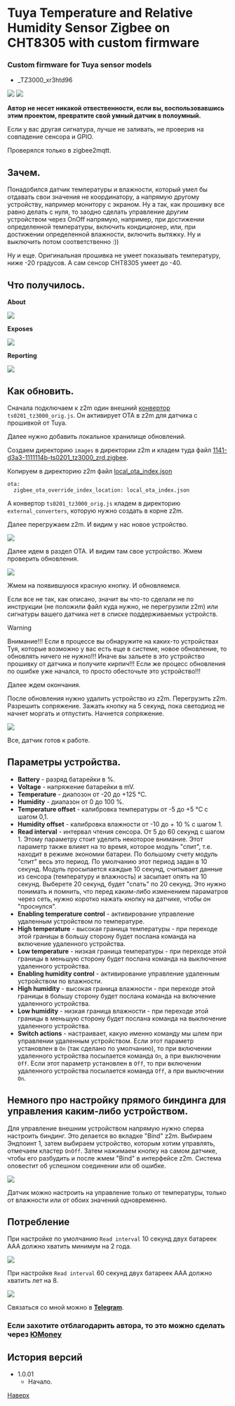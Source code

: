 # <a id="Top">Tuya Temperature and Relative Humidity Sensor Zigbee on CHT8305 with custom firmware</a>

### Custom firmware for Tuya sensor models

- _TZ3000_xr3htd96

<img src="https://raw.githubusercontent.com/slacky1965/ts0201_tz3000_zed/refs/heads/main/doc/images/ts0201.jpg"/>

<img src="https://raw.githubusercontent.com/slacky1965/ts0201_tz3000_zed/refs/heads/main/doc/images/ts0201_pcb.jpg"/>

**Автор не несет никакой отвественности, если вы, воспользовавшись этим проектом, превратите свой умный датчик в полоумный.**

Если у вас другая сигнатура, лучше не заливать, не проверив на совпадение сенсора и GPIO.

Проверялся только в zigbee2mqtt.

## Зачем. 

Понадобился датчик температуры и влажности, который умел бы отдавать свои значения не координатору, а напрямую другому устройству, например монитору с экраном. Ну а так, как прошивку все равно делать с нуля, то заодно сделать управление другим устройством через OnOff напрямую, например, при достижении определенной температуры, включить кондиционер, или, при достижении определенной влажности, включить вытяжку. Ну и выключить потом соответственно :))

Ну и еще. Оригинальная прошивка не умеет показывать температуру, ниже -20 градусов. А сам сенсор CHT8305 умеет до -40.

## Что получилось. 

**About**

<img src="https://raw.githubusercontent.com/slacky1965/ts0201_tz3000_zed/refs/heads/main/doc/images/about.jpg"/>

**Exposes**

<img src="https://raw.githubusercontent.com/slacky1965/ts0201_tz3000_zed/refs/heads/main/doc/images/exposes.jpg"/>

**Reporting**

<img src="https://raw.githubusercontent.com/slacky1965/ts0201_tz3000_zed/refs/heads/main/doc/images/reporting.jpg"/>

## Как обновить.

Сначала подключаем к z2m один внешний [конвертор](https://github.com/slacky1965/ts0201_tz3000_zed/tree/main/zigbee2mqtt) `ts0201_tz3000_orig.js`. Он активирует OTA в z2m для датчика с прошивкой от Tuya.

Далее нужно добавить локальное хранилище обновлений. 

Создаем директорию `images` в директории z2m и кладем туда файл [1141-d3a3-1111114b-ts0201_tz3000_zrd.zigbee](https://github.com/slacky1965/ts0201_tz3000_zed/raw/refs/heads/main/bin/1141-d3a3-1111114b-ts0201_tz3000_zrd.zigbee).

Копируем в директорию z2m файл [local_ota_index.json](https://github.com/slacky1965/ts0201_tz3000_zed/blob/main/zigbee2mqtt/local_ota_index.json)

```
ota:
  zigbee_ota_override_index_location: local_ota_index.json
```

А конвертор `ts0201_tz3000_orig.js` кладем в директорию `external_converters`, которую нужно создать в корне z2m.

Далее перегружаем z2m. И видим у нас новое устройство.

<img src="https://raw.githubusercontent.com/slacky1965/ts0201_tz3000_zed/refs/heads/main/doc/images/tuya_ready.jpg"/>

Далее идем в раздел OTA. И видим там свое устройство. Жмем проверить обновления.

<img src="https://raw.githubusercontent.com/slacky1965/ts0201_tz3000_zed/refs/heads/main/doc/images/update.jpg"/>
	
Жмем на появившуюся красную кнопку. И обновляемся.

Если все не так, как описано, значит вы что-то сделали не по инструкции (не положили файл куда нужно, не перегрузили z2m) или сигнатуры вашего датчика нет в списке поддерживаемых устройств.

> [!WARNING]
> Внимание!!! Если в процессе вы обнаружите на каких-то устройствах Туя, которые возможно у вас есть еще в системе, новое обновление, то обновлять ничего не нужно!!! Иначе вы зальете в это устройство прошивку от датчика и получите кирпич!!! Если же процесс обновления по ошибке уже начался, то просто обесточьте это устройство!!!

Далее ждем окончания.

После обновления нужно удалить устройство из z2m. Перегрузить z2m. Разрешить сопряжение. Зажать кнопку на 5 секунд, пока светодиод не начнет моргать и отпустить. Начнется сопряжение.

<img src="https://raw.githubusercontent.com/slacky1965/ts0201_tz3000_zed/refs/heads/main/doc/images/joined.jpg"/>

Все, датчик готов к работе.

## Параметры устройства.

- **Battery** - разряд батарейки в %.
- **Voltage** - напряжение батарейки в mV.
- **Temperature** - диапозон от -20 до +125 °C.
- **Humidity** - диапазон от 0 до 100 %.
- **Temperature offset** - калибровка температуры от -5 до +5 °C с шагом 0,1.
- **Humidity offset** - калибровка влажности от -10 до + 10 % с шагом 1.
- **Read interval** - интервал чтения сенсора. От 5 до 60 секунд с шагом 1. Этому параметру стоит уделить некоторое внимание. Этот параметр также влияет на то время, которое модуль "спит", т.е. находит в режиме экономии батареи. По большому счету модуль "спит" весь это период. По умолчанию этот период задан в 10 секунд. Модуль просыпается каждые 10 секунд, считывает данные из сенсора (температуру и влажность) и засыпает опять на 10 секунд. Выберете 20 секунд, будет "спать" по 20 секунд. Это нужно понимать и помнить, что перед каким-либо изменением параматров через сеть, нужно коротко нажать кнопку на датчике, чтобы он "проснулся".
- **Enabling temperature control** - активирование управление удаленным устройством по температуре.
- **High temperature** - высокая граница температуры - при переходе этой границы в большу сторону будет послана команда на включение удаленного устройства.
- **Low temperature** - низкая граница температуры - при переходе этой границы в меньшую сторону будет послана команда на выключение удаленного устройства.
- **Enabling humidity control** - активирование управление удаленным устройством по влажности.
- **High humidity** - высокая граница влажности - при переходе этой границы в большу сторону будет послана команда на включение удаленного устройства.
- **Low humidity** - низкая граница влажности - при переходе этой границы в меньшую сторону будет послана команда на выключение удаленного устройства.
- **Switch actions** - настраивает, какую именно команду мы шлем при управлении удаленным устройством. Если этот параметр установлен в `On` (так сделано по умолчанию), то при включении удаленного устройства посылается команда `On`, а при выключении `Off`. Если этот параметр установлен в `Off`, то при включении удаленного устройства посылается команда `Off`, а при выключении `On`.

## Немного про настройку прямого биндинга для управления каким-либо устройством.

Для управление внешним устройством напрямую нужно сперва настроить биндинг. Это делается во вкладке "Bind" z2m. Выбираем Эндпоинт 1, затем выбираем устройство, которым хотим управлять, отмечаем кластер `OnOff`. Затем нажимаем кнопку на самом датчике, чтобы его разбудить и после жмем "Bind" в интерфейсе z2m. Система оповестит об успешном соединении или об ошибке.

<img src="https://raw.githubusercontent.com/slacky1965/ts0201_tz3000_zed/refs/heads/main/doc/images/binding.jpg"/>

Датчик можно настроить на управление только от температуры, только от влажности или от обоих значений одновременно.

## Потребление

При настройке по умолчанию `Read interval` 10 секунд двух батареек ААА должно хватить минимум на 2 года.

<img src="https://raw.githubusercontent.com/slacky1965/ts0201_tz3000_zed/refs/heads/main/doc/images/binding.jpg"/>

При настройке `Read interval` 60 секунд двух батареек ААА должно хватить лет на 8.

<img src="https://raw.githubusercontent.com/slacky1965/ts0201_tz3000_zed/refs/heads/main/doc/images/binding.jpg"/>

Связаться со мной можно в **[Telegram](https://t.me/slacky1965)**.

### Если захотите отблагодарить автора, то это можно сделать через [ЮMoney](https://yoomoney.ru/to/4100118300223495)

## История версий
- 1.0.01
	- Начало.

[Наверх](#Top)


